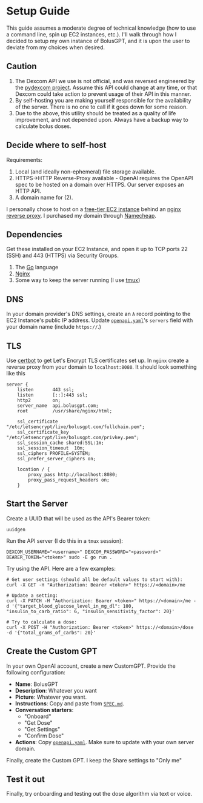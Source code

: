# Setup Guide

This guide assumes a moderate degree of technical knowledge (how to use a command line, spin up EC2 instances, etc.). I'll walk through how I decided to setup my own instance of BolusGPT, and it is upon the user to deviate from my choices when desired.

## Caution

1. The Dexcom API we use is not official, and was reversed engineered by the [pydexcom project](https://github.com/gagebenne/pydexcom). Assume this API could change at any time, or that Dexcom could take action to prevent usage of their API in this manner.
1. By self-hosting you are making yourself responsible for the availability of the server. There is no one to call if it goes down for some reason.
1. Due to the above, this utility should be treated as a quality of life improvement, and not depended upon. Always have a backup way to calculate bolus doses.

## Decide where to self-host

Requirements:
1. Local (and ideally non-ephemeral) file storage available.
1. HTTPS->HTTP Reverse-Proxy available - OpenAI requires the OpenAPI spec to be hosted on a domain over HTTPS. Our server exposes an HTTP API.
1. A domain name for (2).

I personally chose to host on a [free-tier EC2 instance](https://aws.amazon.com/free/) behind an [nginx reverse proxy](https://docs.nginx.com/nginx/admin-guide/web-server/reverse-proxy/). I purchased my domain through [Namecheap](https://namecheap.com/).

## Dependencies

Get these installed on your EC2 Instance, and open it up to TCP ports 22 (SSH) and 443 (HTTPS) via Security Groups.

1. The [Go](https://go.dev/) language
1. [Nginx](https://docs.nginx.com)
1. Some way to keep the server running (I use [tmux](https://github.com/tmux/tmux/wiki))

## DNS

In your domain provider's DNS settings, create an `A` record pointing to the EC2 Instance's public IP address. Update [`openapi.yaml`](./openapi.yaml)'s `servers` field with your domain name (include `https://`.)

## TLS

Use [certbot](https://certbot.eff.org/instructions?ws=nginx&os=ubuntufocal) to get Let's Encrypt TLS certificates set up. In `nginx` create a reverse proxy from your domain to `localhost:8080`. It should look something like this

```
server {
    listen       443 ssl;
    listen       [::]:443 ssl;
    http2        on;
    server_name  api.bolusgpt.com;
    root         /usr/share/nginx/html;

    ssl_certificate "/etc/letsencrypt/live/bolusgpt.com/fullchain.pem";
    ssl_certificate_key "/etc/letsencrypt/live/bolusgpt.com/privkey.pem";
    ssl_session_cache shared:SSL:1m;
    ssl_session_timeout  10m;
    ssl_ciphers PROFILE=SYSTEM;
    ssl_prefer_server_ciphers on;

    location / {
        proxy_pass http://localhost:8080;
        proxy_pass_request_headers on;
    }
```

## Start the Server

Create a UUID that will be used as the API's Bearer token:

```
uuidgen
```

Run the API server (I do this in a `tmux` session):
```
DEXCOM_USERNAME="<username>" DEXCOM_PASSWORD="<password>" BEARER_TOKEN="<token>" sudo -E go run .
```

Try using the API. Here are a few examples:

```
# Get user settings (should all be default values to start with):
curl -X GET -H "Authorization: Bearer <token>" https://<domain>/me

# Update a setting:
curl -X PATCH -H "Authorization: Bearer <token>" https://<domain>/me -d '{"target_blood_glucose_level_in_mg_dl": 100, "insulin_to_carb_ratio": 6, "insulin_sensitivity_factor": 20}'

# Try to calculate a dose:
curl -X POST -H "Authorization: Bearer <token>" https://<domain>/dose -d '{"total_grams_of_carbs": 20}'
```

## Create the Custom GPT

In your own OpenAI account, create a new CustomGPT. Provide the following configuration:
- **Name**: BolusGPT
- **Description**: Whatever you want
- **Picture**: Whatever you want.
- **Instructions**: Copy and paste from [`SPEC.md`](./SPEC.md).
- **Conversation starters**:
   - "Onboard"
   - "Get Dose"
   - "Get Settings"
   - "Confirm Dose"
- **Actions**: Copy [`openapi.yaml`](./openapi.yaml). Make sure to update with your own server domain.

Finally, create the Custom GPT. I keep the Share settings to "Only me"

## Test it out

Finally, try onboarding and testing out the dose algorithm via text or voice.